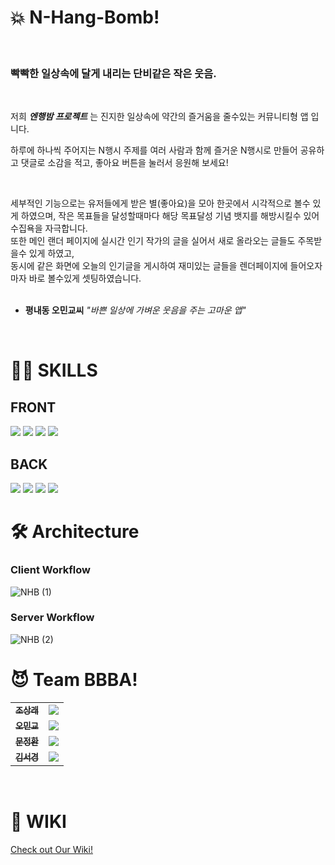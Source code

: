 # 💥 N-Hang-Bomb!
<br>

### 빡빡한 일상속에 달게 내리는 단비같은 작은 웃음.

<br> 

저희 **_엔행밤 프로젝트_** 는 진지한 일상속에 약간의 즐거움을 줄수있는 커뮤니티형 앱 입니다.<br>

하루에 하나씩 주어지는 N행시 주제를 여러 사람과 함께 즐거운 N행시로 만들어 공유하고 댓글로 소감을 적고, 좋아요 버튼을 눌러서 응원해 보세요!

<br>

세부적인 기능으로는 유저들에게 받은 별(좋아요)을 모아 한곳에서 시각적으로 볼수 있게 하였으며,
작은 목표들을 달성할때마다 해당 목표달성 기념 뱃지를 해방시킬수 있어 수집욕을 자극합니다.
<br>
또한 메인 랜더 페이지에 실시간 인기 작가의 글을 실어서 새로 올라오는 글들도 주목받을수 있게 하였고, <br>
동시에 같은 화면에 오늘의 인기글을 게시하여 재미있는 글들을 렌더페이지에 들어오자마자 바로 볼수있게 셋팅하였습니다.<br>
<br>

* **평내동 오민교씨** _"바쁜 일상에 가벼운 웃음을 주는 고마운 앱"_
<br>

# 🧙‍♂️ SKILLS
## FRONT
<img src="https://img.shields.io/badge/TypeScript-007ACC?style=for-the-badge&logo=typescript&logoColor=white"/>
<img src="https://img.shields.io/badge/React-20232A?style=for-the-badge&logo=react&logoColor=61DAFB"/>
<img src="https://img.shields.io/badge/CSS-239120?&style=for-the-badge&logo=css3&logoColor=white"/>
<img src="https://img.shields.io/badge/Redux-593D88?style=for-the-badge&logo=redux&logoColor=white"/>

## BACK
<img src="https://img.shields.io/badge/Node.js-43853D?style=for-the-badge&logo=node.js&logoColor=white"/>
<img src="https://img.shields.io/badge/Express.js-404D59?style=for-the-badge"/>
<img src="https://img.shields.io/badge/MySQL-00000F?style=for-the-badge&logo=mysql&logoColor=white"/>
<img src="https://img.shields.io/badge/Amazon_AWS-232F3E?style=for-the-badge&logo=amazon-aws&logoColor=white"/>

# 🛠️ Architecture
### Client Workflow
![NHB (1)](https://user-images.githubusercontent.com/67426853/113650913-ff426180-96cb-11eb-98a8-6b6ddab9642f.jpg)


### Server Workflow
![NHB (2)](https://user-images.githubusercontent.com/67426853/113650920-02d5e880-96cc-11eb-833d-a24d01397a90.jpg)


# 😈 Team BBBA!
<table>
  <tbody>
    <tr>
      <td align="center">
        <a href="https://github.com/Sangrae-Cho">
          <sub>
            <b>조상래</b>
          </sub>
        </a>
        <br>
      </td>
      <td>
        <img src="https://img.shields.io/badge/-Full--Stack-9cf"/>
      </td>
    </tr>
    <tr>
      <td align="center">
        <a href="#">
          <sub>
            <b>오민교</b>
          </sub>
        </a>
        <br>
      </td>
      <td>
      <img src="https://img.shields.io/badge/-Front--End-red"/>
      </td>
    </tr>
    <tr>
      <td align="center">
        <a href="#">
          <sub>
            <b>문정환</b>
          </sub>
        </a>
        <br>
      </td>
      <td>
       <img src="https://img.shields.io/badge/-Front--End-red"/>
      </td>
    </tr>
    <tr>
      <td align="center">
        <a href="https://github.com/riley909">
          <sub>
            <b>김서경</b>
          </sub>
        </a>
        <br>
      </td>
      <td>
       <img src="https://img.shields.io/badge/-Front--End-red"/>
      </td>
    </tr>
  </tbody>
  </table>
<br>

# 📔 WIKI
[Check out Our Wiki!](https://github.com/codestates/nhb-server/wiki)
